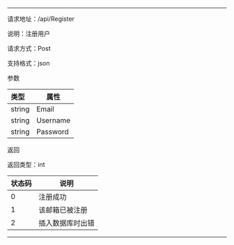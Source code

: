 ------

请求地址：/api/Register

说明：注册用户

请求方式：Post

支持格式：json

参数

| 类型   | 属性     |
| :----- | -------- |
| string | Email    |
| string | Username |
| string | Password |

返回

返回类型：int

| 状态码 | 说明             |
| ------ | ---------------- |
| 0      | 注册成功         |
| 1      | 该邮箱已被注册   |
| 2      | 插入数据库时出错 |

------

